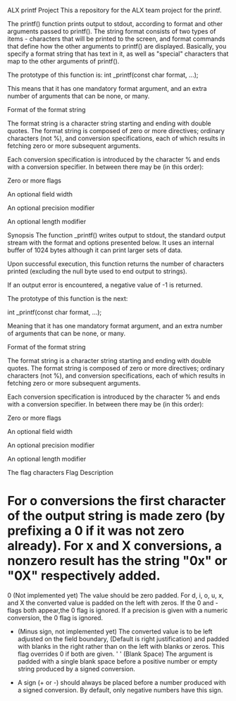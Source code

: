 ALX printf Project
This a repository for the ALX team project for the printf.

The printf() function prints output to stdout, according to format and other arguments passed to printf(). The string format consists of two types of items - characters that will be printed to the screen, and format commands that define how the other arguments to printf() are displayed. Basically, you specify a format string that has text in it, as well as "special" characters that map to the other arguments of printf().

The prototype of this function is: int _printf(const char format, ...);

This means that it has one mandatory format argument, and an extra number of arguments that can be none, or many.

Format of the format string

The format string is a character string starting and ending with double quotes. The format string is composed of zero or more directives; ordinary characters (not %), and conversion specifications, each of which results in fetching zero or more subsequent arguments.

Each conversion specification is introduced by the character % and ends with a conversion specifier. In between there may be (in this order):

Zero or more flags

An optional field width

An optional precision modifier

An optional length modifier

Synopsis
The function _printf() writes output to stdout, the standard output stream with the format and options presented below. It uses an internal buffer of 1024 bytes although it can print larger sets of data.

Upon successful execution, this function returns the number of characters printed (excluding the null byte used to end output to strings).

If an output error is encountered, a negative value of -1 is returned.

The prototype of this function is the next:

int _printf(const char format, ...);

Meaning that it has one mandatory format argument, and an extra number of arguments that can be none, or many.

Format of the format string

The format string is a character string starting and ending with double quotes. The format string is composed of zero or more directives; ordinary characters (not %), and conversion specifications, each of which results in fetching zero or more subsequent arguments.

Each conversion specification is introduced by the character % and ends with a conversion specifier. In between there may be (in this order):

Zero or more flags

An optional field width

An optional precision modifier

An optional length modifier

The flag characters
Flag	Description
#	For o conversions the first character of the output string is made zero (by prefixing a 0 if it was not zero already). For x and X conversions, a nonzero result has the string "0x" or "0X" respectively added.
0	(Not implemented yet) The value should be zero padded. For d, i, o, u, x, and X the converted value is padded on the left with zeros. If the 0 and - flags both appear,the 0 flag is ignored. If a precision is given with a numeric conversion, the 0 flag is ignored.
-	(Minus sign, not implemented yet) The converted value is to be left adjusted on the field boundary, (Default is right justification) and padded with blanks in the right rather than on the left with blanks or zeros. This flag overrides 0 if both are given.
' '	(Blank Space) The argument is padded with a single blank space before a positive number or empty string produced by a signed conversion.
+	A sign (+ or -) should always be placed before a number produced with a signed conversion. By default, only negative numbers have this sign.
